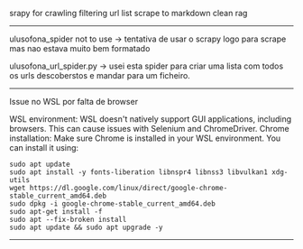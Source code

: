 srapy for crawling
filtering url list
scrape to markdown
clean
rag

---

ulusofona_spider not to use -> tentativa de usar o scrapy logo para scrape mas nao estava muito bem formatado

ulusofona_url_spider.py -> usei esta spider para criar uma lista com todos os urls descoberstos e mandar para um ficheiro.

---

Issue no WSL por falta de browser

WSL environment: WSL doesn't natively support GUI applications, including browsers. This can cause issues with Selenium and ChromeDriver.
Chrome installation: Make sure Chrome is installed in your WSL environment. You can install it using:

```
sudo apt update
sudo apt install -y fonts-liberation libnspr4 libnss3 libvulkan1 xdg-utils
wget https://dl.google.com/linux/direct/google-chrome-stable_current_amd64.deb
sudo dpkg -i google-chrome-stable_current_amd64.deb
sudo apt-get install -f
sudo apt --fix-broken install
sudo apt update && sudo apt upgrade -y
```

---
